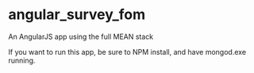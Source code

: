 # angular_survey_fom
An AngularJS app using the full MEAN stack

If you want to run this app, be sure to NPM install, and have mongod.exe running.

